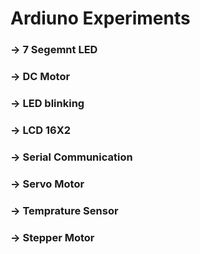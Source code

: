 # Ardiuno Experiments

### -> 7 Segemnt LED

### -> DC Motor

### -> LED blinking

### -> LCD 16X2

### -> Serial Communication

### -> Servo Motor

### -> Temprature Sensor

### -> Stepper Motor
